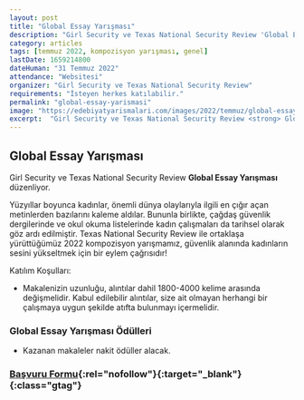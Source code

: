 ```yaml
---
layout: post
title: "Global Essay Yarışması"
description: "Girl Security ve Texas National Security Review 'Global Essay Yarışması' düzenliyor."
category: articles
tags: [temmuz 2022, kompozisyon yarışması, genel]
lastDate: 1659214800
dateHuman: "31 Temmuz 2022"
attendance: "Websitesi"
organizer: "Girl Security ve Texas National Security Review"
requirements: "İsteyen herkes katılabilir."
permalink: "global-essay-yarismasi"
image: "https://edebiyatyarismalari.com/images/2022/temmuz/global-essay-yarismasi.jpg"
excerpt:  "Girl Security ve Texas National Security Review <strong> Global Essay Yarışması </strong> düzenliyor."
---
```


## Global Essay Yarışması
Girl Security ve Texas National Security Review **Global Essay Yarışması** düzenliyor.  

Yüzyıllar boyunca kadınlar, önemli dünya olaylarıyla ilgili en çığır açan metinlerden bazılarını kaleme aldılar. Bununla birlikte, çağdaş güvenlik dergilerinde ve okul okuma listelerinde kadın çalışmaları da tarihsel olarak göz ardı edilmiştir. Texas National Security Review ile ortaklaşa yürüttüğümüz 2022 kompozisyon yarışmamız, güvenlik alanında kadınların sesini yükseltmek için bir eylem çağrısıdır!

Katılım Koşulları:
- Makalenizin uzunluğu, alıntılar dahil 1800-4000 kelime arasında değişmelidir. Kabul edilebilir alıntılar, size ait olmayan herhangi bir çalışmaya uygun şekilde atıfta bulunmayı içermelidir.


### Global Essay Yarışması Ödülleri
- Kazanan makaleler nakit ödüller alacak.

### [Başvuru Formu](https://docs.google.com/forms/d/e/1FAIpQLSdrTPrVOgS2wAScP72vObLIK7zAnSE92qAbAvWrMv-G3WsZXQ/viewform/?ref=edebiyatyarismalari.com){:rel="nofollow"}{:target="_blank"}{:class="gtag"}
